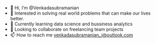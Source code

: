 - 👋 Hi, I’m @Venkadasubramanian
- 👀 Interested in solving real world problems that can make our lives better.
- 🌱 Currently learning data science and bussiness analytics
- 💞️ Looking to collaborate on freelancing team projects
- 📫 How to reach me venkadasubramanian_j@outlook.com

<!---
Venkadasubramanian/Venkadasubramanian is a ✨ special ✨ repository because its `README.md` (this file) appears on your GitHub profile.
You can click the Preview link to take a look at your changes.
--->
